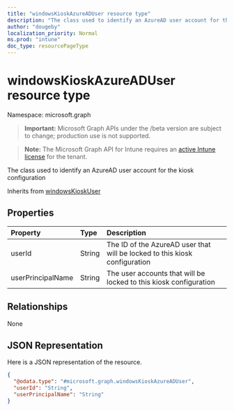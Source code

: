 ```yaml
---
title: "windowsKioskAzureADUser resource type"
description: "The class used to identify an AzureAD user account for the kiosk configuration"
author: "dougeby"
localization_priority: Normal
ms.prod: "intune"
doc_type: resourcePageType
---
```


# windowsKioskAzureADUser resource type

Namespace: microsoft.graph

> **Important:** Microsoft Graph APIs under the /beta version are subject to change; production use is not supported.

> **Note:** The Microsoft Graph API for Intune requires an [active Intune license](https://go.microsoft.com/fwlink/?linkid=839381) for the tenant.

The class used to identify an AzureAD user account for the kiosk configuration


Inherits from [windowsKioskUser](../resources/intune-deviceconfig-windowskioskuser.md)

## Properties
|Property|Type|Description|
|:---|:---|:---|
|userId|String|The ID of the AzureAD user that will be locked to this kiosk configuration|
|userPrincipalName|String|The user accounts that will be locked to this kiosk configuration|

## Relationships
None

## JSON Representation
Here is a JSON representation of the resource.
<!-- {
  "blockType": "resource",
  "@odata.type": "microsoft.graph.windowsKioskAzureADUser"
}
-->
``` json
{
  "@odata.type": "#microsoft.graph.windowsKioskAzureADUser",
  "userId": "String",
  "userPrincipalName": "String"
}
```



